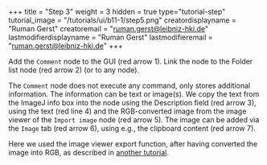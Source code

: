 +++
title = "Step 3"
weight = 3
hidden = true
type="tutorial-step"
tutorial_image = "/tutorials/ui/b11-1/step5.png"
creatordisplayname = "Ruman Gerst"
creatoremail = "ruman.gerst@leibniz-hki.de"
lastmodifierdisplayname = "Ruman Gerst"
lastmodifieremail = "ruman.gerst@leibniz-hki.de"
+++

Add the `Comment` node to the GUI (red arrow 1). Link the node to the Folder list node (red arrow 2) (or to any node). 

The `Comment` node does not execute any command, only stores additional information. The information can be text or image(s). We copy the text from the ImageJ info box into the node using the Description field (red arrow 3), using the text (red line 4) and the RGB-converted image from the image viewer of the `Import image` node (red arrow 5). The image can be added via the `Image` tab (red arrow 6), using e.g., the clipboard content (red arrow 7). 

Here we used the image viewer export function, after having converted the image into RGB, as described in [another tutorial](/tutorials/ui/image-viewer-1/#step-7). 
